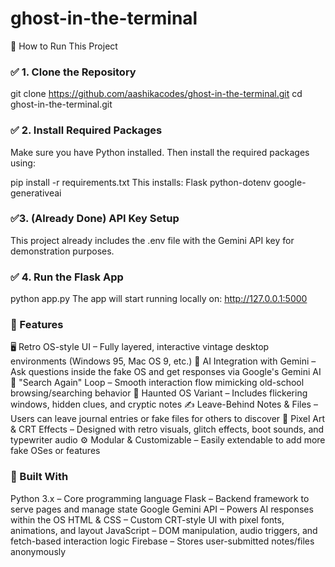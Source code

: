 # ghost-in-the-terminal

🚀 How to Run This Project

### ✅ 1. Clone the Repository

git clone https://github.com/aashikacodes/ghost-in-the-terminal.git
cd ghost-in-the-terminal.git

### ✅ 2. Install Required Packages
Make sure you have Python installed. Then install the required packages using:

pip install -r requirements.txt
This installs:
Flask
python-dotenv
google-generativeai

 ### ✅3. (Already Done) API Key Setup
This project already includes the .env file with the Gemini API key for demonstration purposes.

### ✅ 4. Run the Flask App
python app.py
The app will start running locally on:
http://127.0.0.1:5000

### 🚀 Features
🖥️ Retro OS-style UI – Fully layered, interactive vintage desktop environments (Windows 95, Mac OS 9, etc.)
🔮 AI Integration with Gemini – Ask questions inside the fake OS and get responses via Google's Gemini AI
🔁 "Search Again" Loop – Smooth interaction flow mimicking old-school browsing/searching behavior
👻 Haunted OS Variant – Includes flickering windows, hidden clues, and cryptic notes
✍️ Leave-Behind Notes & Files – Users can leave journal entries or fake files for others to discover
🎨 Pixel Art & CRT Effects – Designed with retro visuals, glitch effects, boot sounds, and typewriter audio
⚙️ Modular & Customizable – Easily extendable to add more fake OSes or features

### 🧰 Built With
Python 3.x – Core programming language
Flask – Backend framework to serve pages and manage state
Google Gemini API – Powers AI responses within the OS
HTML & CSS – Custom CRT-style UI with pixel fonts, animations, and layout
JavaScript – DOM manipulation, audio triggers, and fetch-based interaction logic
Firebase – Stores user-submitted notes/files anonymously